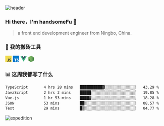 ![header](https://raw.githubusercontent.com/fzq1998/fzq1998/master/header.png)

### Hi there，I'm handsomeFu 👋

> a front end development engineer from Ningbo, China.

### 🔧 我的搬砖工具
<code><img height="20" src="https://raw.githubusercontent.com/github/explore/80688e429a7d4ef2fca1e82350fe8e3517d3494d/topics/javascript/javascript.png" alt="javascript"></code>
<code><img height="20" src="https://raw.githubusercontent.com/github/explore/80688e429a7d4ef2fca1e82350fe8e3517d3494d/topics/typescript/typescript.png" alt="typescript"></code>
<code><img height="20" src="https://raw.githubusercontent.com/github/explore/80688e429a7d4ef2fca1e82350fe8e3517d3494d/topics/vue/vue.png" alt="vue"></code>
<code><img height="20" src="https://raw.githubusercontent.com/github/explore/80688e429a7d4ef2fca1e82350fe8e3517d3494d/topics/nodejs/nodejs.png" alt="nodejs"></code>



### 📊 这周我都写了什么
<!--START_SECTION:waka-->

```txt
TypeScript       4 hrs 28 mins   ██████████▓░░░░░░░░░░░░░░   43.29 %
JavaScript       2 hrs 3 mins    █████░░░░░░░░░░░░░░░░░░░░   19.85 %
Vue.js           1 hr 53 mins    ████▓░░░░░░░░░░░░░░░░░░░░   18.28 %
JSON             53 mins         ██░░░░░░░░░░░░░░░░░░░░░░░   08.57 %
Text             29 mins         █▒░░░░░░░░░░░░░░░░░░░░░░░   04.77 %
```

<!--END_SECTION:waka-->


![expedition](https://raw.githubusercontent.com/fzq1998/fzq1998/master/expedition.gif)

